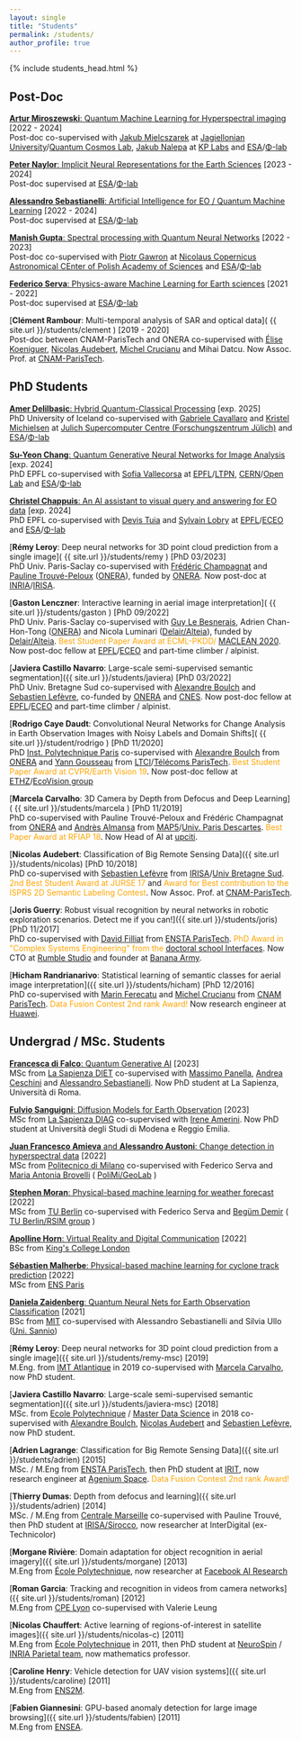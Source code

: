 ```yaml
---
layout: single
title: "Students"
permalink: /students/
author_profile: true
---
```


{% include students_head.html %}

## Post-Doc
<a name="PostDoc"></a>

[**Artur Miroszewski**: Quantum Machine Learning for Hyperspectral imaging](https://scholar.google.com/citations?hl=en&user=3ayjWdYAAAAJ) \[2022 - 2024\]  
Post-doc co-supervised with [Jakub Mielcszarek](https://jakubmielczarek.com/) at [Jagiellonian University](https://en.uj.edu.pl)/[Quantum Cosmos Lab](https://quantumcosmos.org/), [Jakub Nalepa](https://www.researchgate.net/profile/Jakub-Nalepa-2) at [KP Labs](https://kplabs.space/) and [ESA](http://www.esa.int/)/[Φ-lab](https://philab.phi.esa.int/)

[**Peter Naylor**: Implicit Neural Representations for the Earth Sciences](https://www.linkedin.com/in/peter-naylor-29825ab9) \[2023 - 2024\]  
Post-doc supervised at [ESA](http://www.esa.int/)/[Φ-lab](https://philab.phi.esa.int/)

[**Alessandro Sebastianelli**: Artificial Intelligence for EO / Quantum Machine Learning](https://alessandrosebastianelli.github.io/) \[2022 - 2024\]  
Post-doc supervised at [ESA](http://www.esa.int/)/[Φ-lab](https://philab.phi.esa.int/)

[**Manish Gupta**: Spectral processing with Quantum Neural Networks](https://astrocent.camk.edu.pl/?team=dr-manish-gupta) \[2022 - 2023\]  
Post-doc co-supervised with [Piotr Gawron](https://astrocent.camk.edu.pl/?team=professor-piotr-gawron) at [Nicolaus Copernicus Astronomical CEnter of Polish Academy of Sciences](https://astrocent.camk.edu.pl/) and [ESA](http://www.esa.int/)/[Φ-lab](https://philab.phi.esa.int/)

[**Federico Serva**: Physics-aware Machine Learning for Earth sciences](https://orcid.org/0000-0002-7118-0817) \[2021 - 2022\]  
Post-doc supervised at [ESA](http://www.esa.int/)/[Φ-lab](https://philab.phi.esa.int/)

[**Clément Rambour**: Multi-temporal analysis of SAR and optical data]( {{ site.url }}/students/clement ) \[2019 - 2020\]  
Post-doc between CNAM-ParisTech and ONERA co-supervised with [Élise Koeniguer](https://www.onera.fr/fr/staff/elise-colin-koeniguer), [Nicolas Audebert](https://nicolas.audebert.at/), [Michel Crucianu](http://cedric.cnam.fr/~crucianm/) and Mihai Datcu. Now Assoc. Prof. at [CNAM-ParisTech](http://www.cnam.fr).


## PhD Students
<a name="PhD"></a>

[**Amer Delilbasic**: Hybrid Quantum-Classical Processing](https://www.fz-juelich.de/SharedDocs/Personen/IAS/JSC/EN/staff/delilbasic_a.html) \[exp. 2025\]  
PhD University of Iceland co-supervised with [Gabriele Cavallaro](https://www.gabriele-cavallaro.com/) and [Kristel Michielsen](https://www.fz-juelich.de/SharedDocs/Personen/IAS/JSC/EN/staff/michielsen_k.html) at [Julich Supercomputer Centre (Forschungszentrum Jülich)](https://www.fz-juelich.de) and [ESA](http://www.esa.int/)/[Φ-lab](https://philab.phi.esa.int/)

[**Su-Yeon Chang**: Quantum Generative Neural Networks for Image Analysis](https://people.epfl.ch/su.chang/?lang=en) \[exp. 2024\]  
PhD EPFL co-supervised with [Sofia Vallecorsa](https://www.linkedin.com/in/sofia-vallecorsa-93ab36b1/) at [EPFL](https://www.epfl.ch)/[LTPN](https://www.epfl.ch/labs/ltpn/), [CERN](https://home.cern/)/[Open Lab](https://openlab.cern/) and [ESA](http://www.esa.int/)/[Φ-lab](https://philab.phi.esa.int/)

[**Christel Chappuis**: An AI assistant to visual query and answering for EO data](https://people.epfl.ch/christel.chappuis/?lang=en) \[exp. 2024\]  
PhD EPFL co-supervised with [Devis Tuia](https://sites.google.com/site/devistuia/) and [Sylvain Lobry](https://www.sylvainlobry.com/) at [EPFL](https://www.epfl.ch)/[ECEO](https://www.epfl.ch/labs/eceo/) and [ESA](http://www.esa.int/)/[Φ-lab](https://philab.phi.esa.int/)


[**Rémy Leroy**: Deep neural networks for 3D point cloud prediction from a single image]( {{ site.url }}/students/remy ) \[PhD 03/2023\]  
PhD Univ. Paris-Saclay co-supervised with [Frédéric Champagnat](https://www.researchgate.net/profile/Frederic_Champagnat) and [Pauline Trouvé-Peloux](https://www.onera.fr/fr/staff/pauline-trouve-peloux) ([ONERA](https://www.onera.fr)), funded by [ONERA](https://www.onera.fr). Now post-doc at [INRIA](https://www.inria.fr/en)/[IRISA](https://www.irisa.fr/en).

[**Gaston Lenczner**: Interactive learning in aerial image interpretation]( {{ site.url }}/students/gaston ) \[PhD 09/2022\]  
PhD Univ. Paris-Saclay co-supervised with [Guy Le Besnerais](https://scholar.google.fr/citations?user=r8V306wAAAAJ&hl=fr), Adrien Chan-Hon-Tong ([ONERA](https://www.onera.fr)) and Nicola Luminari ([Delair/Alteia](https://www.delair.aero)), funded by [Delair/Alteia](https://www.delair.aero). <span style="color:orange;">Best Student Paper Award at ECML-PKDD/ [MACLEAN 2020](https://sites.google.com/view/maclean2020/program)</span>. Now post-doc fellow at [EPFL](https://www.epfl.ch)/[ECEO](https://www.epfl.ch/labs/eceo/) and part-time climber / alpinist.

[**Javiera Castillo Navarro**: Large-scale semi-supervised semantic segmentation]({{ site.url }}/students/javiera) \[PhD 03/2022\]  
PhD Univ. Bretagne Sud co-supervised with [Alexandre Boulch](https://aboulch.github.io/) and [Sebastien Lefèvre](http://people.irisa.fr/Sebastien.Lefevre/), co-funded by [ONERA](https://www.onera.fr) and [CNES](https://cnes.fr/en/web/CNES-en/7430-research-grants.php). Now post-doc fellow at [EPFL](https://www.epfl.ch)/[ECEO](https://www.epfl.ch/labs/eceo/) and part-time climber / alpinist.

[**Rodrigo Caye Daudt**: Convolutional Neural Networks for Change Analysis in Earth Observation Images with Noisy Labels and Domain Shifts]( {{ site.url }}/student/rodrigo ) \[PhD 11/2020\]  
PhD [Inst. Polytechnique Paris](https://www.ip-paris.fr/en) co-supervised with [Alexandre Boulch]() from [ONERA](https://www.onera.fr/en) and [Yann Gousseau](https://perso.telecom-paristech.fr/gousseau/) from [LTCI](https://ltci.telecom-paristech.fr/en/)/[Télécoms ParisTech](https://www.telecom-paristech.fr/eng). <span style="color:orange;">Best Student Paper Award at CVPR/Earth Vision 19</span>. Now post-doc fellow at [ETHZ](https://ethz.ch/en.html)/[EcoVision group](https://prs.igp.ethz.ch/ecovision.html)

[**Marcela Carvalho**: 3D Camera by Depth from Defocus and Deep Learning]( {{ site.url }}/students/marcela ) \[PhD 11/2019\]  
PhD co-supervised with Pauline Trouvé-Peloux and Frédéric Champagnat from [ONERA](https://www.onera.fr/en) and [Andrès Almansa](https://perso.telecom-paristech.fr/almansa/HomePage/) from [MAP5](http://map5.mi.parisdescartes.fr/)/[Univ. Paris Descartes](http://www.parisdescartes.fr/).  <span style="color:orange;">Best Paper Award at RFIAP 18</span>. Now Head of AI at [upciti](https://www.upciti.com/).

[**Nicolas Audebert**: Classification of Big Remote Sensing Data]({{ site.url }}/students/nicolas) \[PhD 10/2018\]  
PhD co-supervised with [Sebastien Lefèvre](http://people.irisa.fr/Sebastien.Lefevre/) from [IRISA](http://www-irisa.univ-ubs.fr/)/[Univ Bretagne Sud](http://www.univ-ubs.fr/). <span style="color:orange;">2nd Best Student Award at JURSE 17</span> and <span style="color:orange;">Award for Best contribution to the ISPRS 2D Semantic Labeling Contest</span>. Now Assoc. Prof. at [CNAM-ParisTech](http://www.cnam.fr).

[**Joris Guerry**: Robust visual recognition by neural networks in robotic exploration scenarios. Detect me if you can!]({{ site.url }}/students/joris) \[PhD 11/2017\]  
PhD co-supervised with [David Filliat](http://perso.ensta-paristech.fr/~filliat/eng/index.html) from [ENSTA ParisTech](https://www.ensta-paristech.fr/en). <span style="color:orange;">PhD Award in "Complex Systems Engineering" from the [doctoral school Interfaces](https://www.universite-paris-saclay.fr/fr/formation/doctorat/interfaces#evenements)</span>. Now CTO at [Rumble Studio](https://rumble.studio/) and founder at [Banana Army](http://banana.army).

[**Hicham Randrianarivo**: Statistical learning of semantic classes for aerial image interpretation]({{ site.url }}/students/hicham) \[PhD 12/2016\]  
PhD co-supervised with [Marin Ferecatu](http://cedric.cnam.fr/~ferecatm/) and [Michel Crucianu](http://cedric.cnam.fr/~crucianm/) from [CNAM ParisTech](http://www.cnam.eu/site-en/).  <span style="color:orange;">Data Fusion Contest 2nd rank Award!</span> Now research engineer at [Huawei](https://www.huawei.com/it/corporate-information/research-development).

## Undergrad / MSc. Students
<a name="MSc"></a>

[**Francesca di Falco**: Quantum Generative AI]() \[2023\]  
MSc from [La Sapienza DIET](https://web.uniroma1.it/dip_diet/) co-supervised with [Massimo Panella](https://massimopanella.site.uniroma1.it/), [Andrea Ceschini](https://phd.uniroma1.it/web/ANDREA-CESCHINI_nP1870857_IT.aspx) and [Alessandro Sebastianelli](https://scholar.google.com/citations?user=WoTTS-UAAAAJ&hl=it). Now PhD student at La Sapienza, Università di Roma.

[**Fulvio Sanguigni**: Diffusion Models for Earth Observation]() \[2023\]  
MSc from [La Sapienza DIAG](https://www.diag.uniroma1.it/) co-supervised with [Irene Amerini](https://www.diag.uniroma1.it/users/irene_amerini). Now PhD student at Università degli Studi di Modena e Reggio Emilia.

[**Juan Francesco Amieva** and **Alessandro Austoni**: Change detection in hyperspectral data]() \[2022\]  
MSc from [Politecnico di Milano](https://www.polimi.it/en/) co-supervised with Federico Serva and [Maria Antonia Brovelli](https://www4.ceda.polimi.it/manifesti/manifesti/controller/ricerche/RicercaPerDocentiPublic.do?evn_didattica=evento&k_doc=1262&aa=2019&lang=EN&jaf_currentWFID=main) ( [PoliMi/GeoLab](http://www.geolab.polimi.it/) )

[**Stephen Moran**: Physical-based machine learning for weather forecast]() \[2022\]  
MSc from [TU Berlin](https://www.tu.berlin/en/) co-supervised with Federico Serva and [Begüm Demir](https://begumdemir.com/) ( [TU Berlin/RSIM group](https://rsim.berlin/) )

[**Apolline Horn**: Virtual Reality and Digital Communication](https://www.linkedin.com/in/apollinehorn) \[2022\]  
BSc from [King's College London](https://www.kcl.ac.uk/)

[**Sébastien Malherbe**: Physical-based machine learning for cyclone track prediction](https://www.linkedin.com/in/sebastien-malherbe) \[2022\]  
MSc from [ENS Paris](https://www.ens.psl.eu/en)

[**Daniela Zaidenberg**: Quantum Neural Nets for Earth Observation Classification]() \[2021\]  
BSc from [MIT](https://misti.mit.edu/) co-supervised with Alessandro Sebastianelli and Silvia Ullo ([Uni. Sannio](https://www.unisannio.it/))

[**Rémy Leroy**: Deep neural networks for 3D point cloud prediction from a single image]({{ site.url }}/students/remy-msc) \[2019\]  
M.Eng. from [IMT Atlantique](https://www.imt-atlantique.fr/en) in 2019 co-supervised with [Marcela Carvalho](http://mcarvalho.ml/), now PhD student.

[**Javiera Castillo Navarro**: Large-scale semi-supervised semantic segmentation]({{ site.url }}/students/javiera-msc) \[2018\]  
MSc. from [Ecole Polytechnique](https://www.polytechnique.edu/fr/master-data-sciences) / [Master Data Science](https://datascience-x-master-paris-saclay.fr) in 2018 co-supervised with [Alexandre Boulch](https://aboulch.github.io/), [Nicolas Audebert](https://nicolas.audebert.at/) and [Sebastien Lefèvre](http://people.irisa.fr/Sebastien.Lefevre/), now PhD student.

[**Adrien Lagrange**: Classification for Big Remote Sensing Data]({{ site.url }}/students/adrien) \[2015\]  
MSc. / M.Eng from [ENSTA ParisTech](http://www.ensta-paristech.fr/), then PhD student at [IRIT](http://www.irit.fr/), now research engineer at [Agenium Space](https://agenium.com/en/subsidiary/agenium-space). <span style="color:orange;">Data Fusion Contest 2nd rank Award!</span>

[**Thierry Dumas**: Depth from defocus and learning]({{ site.url }}/students/adrien) \[2014\]  
MSc. / M.Eng from [Centrale Marseille](http://www.centrale-marseille.fr/) co-supervised with Pauline Trouvé, then PhD student at [IRISA/Sirocco](https://team.inria.fr/sirocco/), now researcher at InterDigital (ex-Technicolor)

[**Morgane Rivière**: Domain adaptation for object recognition in aerial imagery]({{ site.url }}/students/morgane) \[2013\]  
M.Eng from [École Polytechnique](http://www.polytechnique.fr/), now researcher at [Facebook AI Research](https://ai.facebook.com/)

[**Roman Garcia**: Tracking and recognition in videos from camera networks]({{ site.url }}/students/roman) \[2012\]  
M.Eng from [CPE Lyon](http://cpe.fr/) co-supervised with Valerie Leung

[**Nicolas Chauffert**: Active learning of regions-of-interest in satellite images]({{ site.url }}/students/nicolas-c) \[2011\]  
M.Eng from [École Polytechnique](http://www.polytechnique.fr/) in 2011, then PhD student at [NeuroSpin](http://joliot.cea.fr/drf/joliot/en) / [INRIA Parietal team](https://team.inria.fr/parietal/), now mathematics professor.

[**Caroline Henry**: Vehicle detection for UAV vision systems]({{ site.url }}/students/caroline) \[2011\]  
M.Eng from [ENS2M](http://www.ens2m.fr/).

[**Fabien Giannesini**: GPU-based anomaly detection for large image browsing]({{ site.url }}/students/fabien) \[2011\]  
M.Eng from [ENSEA](http://www.ensea.fr/en).



